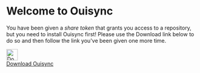 # Welcome to Ouisync

You have been given a _share token_ that grants you access to a repository,
but you need to install Ouisync first! Please use the Download link below to do so
and then follow the link you've been given one more time.

<div class="hero-text">
        <div class="row justify-content-center">
            <a class="download-btn" style="{color: white}" href="/#download">
                <img src="/icons/download.png" height="30" alt="Download">
                <div class="humanst">Download Ouisync</div>
            </a>
        </div>
    </div>